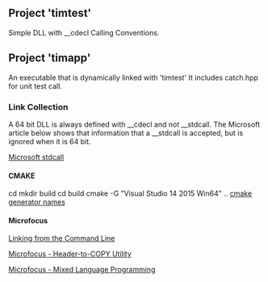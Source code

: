 ## Project 'timtest'
Simple DLL with __cdecl Calling Conventions.


## Project 'timapp'
An executable that is dynamically linked with 'timtest'
It includes catch.hpp for unit test call.


### Link Collection

A 64 bit DLL is always defined with __cdecl and not __stdcall. The Microsoft article below shows that information that a __stdcall is accepted, but is ignored when it is 64 bit.

[Microsoft stdcall](/https://docs.microsoft.com/en-us/cpp/cpp/stdcall?view=vs-2019)

#### CMAKE
cd <project dir>
mkdir build
cd build
cmake -G  "Visual Studio 14 2015 Win64" ..
[cmake generator names](https://cmake.org/cmake/help/latest/manual/cmake-generators.7.html)

#### Microfocus

[Linking from the Command Line](https://www.microfocus.com/documentation/visual-cobol/vc40pu1/VS2017/GUID-374EE44A-4500-4673-9F1B-E7BC62E0CBD5.html)

[Microfocus - Header-to-COPY Utility](https://www.microfocus.com/documentation/visual-cobol/vc50pu3/DevHub/BKPRPRH2CP.html)

[Microfocus - Mixed Language Programming](https://www.microfocus.com/documentation/visual-cobol/VC40/EclWin/GUID-A39ABE98-B22F-4115-BB6C-0CE9A9444A12.html)
